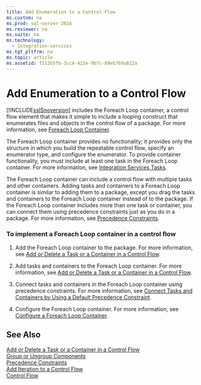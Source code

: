 ```yaml
---
title: Add Enumeration to a Control Flow
ms.custom: na
ms.prod: sql-server-2016
ms.reviewer: na
ms.suite: na
ms.technology: 
  - integration-services
ms.tgt_pltfrm: na
ms.topic: article
ms.assetid: f212b5fb-3cc4-422e-9b7c-89eb769a812a
---
```

# Add Enumeration to a Control Flow
  [!INCLUDE[ssISnoversion](../../Token/Other/ssISnoversion_md.md)] includes the Foreach Loop container, a control flow element that makes it simple to include a looping construct that enumerates files and objects in the control flow of a package. For more information, see [Foreach Loop Container](../../Topics/TopicNameNotContainA/Foreach-Loop-Container.md).  
  
 The Foreach Loop container provides no functionality; it provides only the structure in which you build the repeatable control flow, specify an enumerator type, and configure the enumerator. To provide container functionality, you must include at least one task in the Foreach Loop container. For more information, see [Integration Services Tasks](../../Topics/TopicNameNotContainA/Integration-Services-Tasks.md).  
  
 The Foreach Loop container can include a control flow with multiple tasks and other containers. Adding tasks and containers to a Foreach Loop container is similar to adding them to a package, except you drag the tasks and containers to the Foreach Loop container instead of to the package. If the Foreach Loop container includes more than one task or container, you can connect them using precedence constraints just as you do in a package. For more information, see [Precedence Constraints](../../Topics/TopicNameNotContainA/Precedence-Constraints.md).  
  
### To implement a Foreach Loop container in a control flow  
  
1.  Add the Foreach Loop container to the package. For more information, see [Add or Delete a Task or a Container in a Control Flow](../../Topics/TopicNameContainA/Add-or-Delete-a-Task-or-a-Container-in-a-Control-Flow.md).  
  
2.  Add tasks and containers to the Foreach Loop container. For more information, see [Add or Delete a Task or a Container in a Control Flow](../../Topics/TopicNameContainA/Add-or-Delete-a-Task-or-a-Container-in-a-Control-Flow.md).  
  
3.  Connect tasks and containers in the Foreach Loop container using precedence constraints. For more information, see [Connect Tasks and Containers by Using a Default Precedence Constraint](../../Topics/TopicNameContainA/Connect-Tasks-and-Containers-by-Using-a-Default-Precedence-Constraint.md).  
  
4.  Configure the Foreach Loop container. For more information, see [Configure a Foreach Loop Container](../../Topics/TopicNameContainA/Configure-a-Foreach-Loop-Container.md).  
  
## See Also  
 [Add or Delete a Task or a Container in a Control Flow](../../Topics/TopicNameContainA/Add-or-Delete-a-Task-or-a-Container-in-a-Control-Flow.md)   
 [Group or Ungroup Components](../../Topics/TopicNameNotContainA/Group-or-Ungroup-Components.md)   
 [Precedence Constraints](../../Topics/TopicNameNotContainA/Precedence-Constraints.md)   
 [Add Iteration to a Control Flow](../../Topics/TopicNameContainA/Add-Iteration-to-a-Control-Flow.md)   
 [Control Flow](../../Topics/TopicNameNotContainA/Control-Flow.md)  
  
  